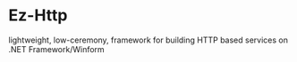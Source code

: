 # Ez-Http
lightweight, low-ceremony, framework for building HTTP based services on .NET Framework/Winform
